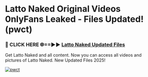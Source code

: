 # Latto Naked Original Videos 0nlyFans Leaked - Files Updated! (pwct)

<h3>🔴 CLICK HERE 🌐==►► <a href="https://tinyurl.com/yckcrads" rel="nofollow">Latto Naked Updated Files</a></h3>

Get Latto Naked and all content. Now you can access all videos and pictures of Latto Naked. New Updated Files 2025!

[![pwct](https://i.imgur.com/hpKpOFt.gif)](https://tinyurl.com/yckcrads)
